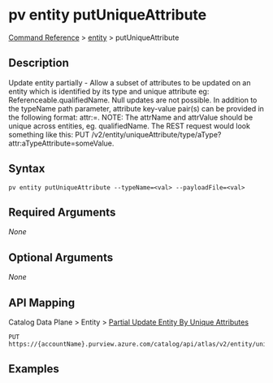# pv entity putUniqueAttribute
[Command Reference](../../../README.md#command-reference) > [entity](./main.md) > putUniqueAttribute

## Description
Update entity partially - Allow a subset of attributes to be updated on an entity which is identified by its type and unique attribute  eg: Referenceable.qualifiedName. Null updates are not possible. In addition to the typeName path parameter, attribute key-value pair(s) can be provided in the following format: attr:=. NOTE: The attrName and attrValue should be unique across entities, eg. qualifiedName. The REST request would look something like this: PUT /v2/entity/uniqueAttribute/type/aType?attr:aTypeAttribute=someValue.

## Syntax
```
pv entity putUniqueAttribute --typeName=<val> --payloadFile=<val>
```

## Required Arguments
*None*

## Optional Arguments
*None*

## API Mapping
Catalog Data Plane > Entity > [Partial Update Entity By Unique Attributes](https://docs.microsoft.com/en-us/rest/api/purview/catalogdataplane/entity/partial-update-entity-by-unique-attributes)
```
PUT https://{accountName}.purview.azure.com/catalog/api/atlas/v2/entity/uniqueAttribute/type/{typeName}
```

## Examples
```powershell

```